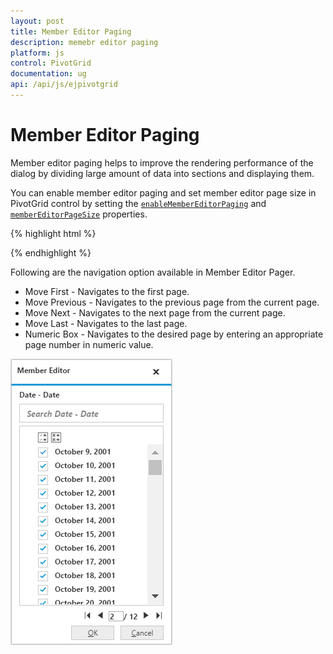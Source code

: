```yaml
---
layout: post
title: Member Editor Paging
description: memebr editor paging
platform: js
control: PivotGrid
documentation: ug
api: /api/js/ejpivotgrid
---
```


# Member Editor Paging

Member editor paging helps to improve the rendering performance of the dialog by dividing large amount of data into sections and displaying them.

You can enable member editor paging and set member editor page size in PivotGrid control by setting the [`enableMemberEditorPaging`](/api/js/ejpivotgrid#members:enableMemberEditorPaging) and [`memberEditorPageSize`](/api/js/ejpivotgrid#members:memberEditorPageSize) properties.

{% highlight html %}

<div id="PivotGrid1"></div>
<script>
    $("#PivotGrid1").ejPivotGrid({
        //...
        enableMemberEditorPaging : true, 
        memberEditorPageSize : 100
    });
</script>

{% endhighlight %}

Following are the navigation option available in Member Editor Pager.
* Move First - Navigates to the first page.
* Move Previous - Navigates to the previous page from the current page.
* Move Next - Navigates to the next page from the current page.
* Move Last - Navigates to the last page.
* Numeric Box - Navigates to the desired page by entering an appropriate page number in numeric value.


![](Member_Editor_images/member_editor.png)